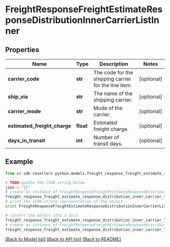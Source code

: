 # FreightResponseFreightEstimateResponseDistributionInnerCarrierListInner


## Properties

Name | Type | Description | Notes
------------ | ------------- | ------------- | -------------
**carrier_code** | **str** | The code for the shipping carrier for the line item. | [optional] 
**ship_via** | **str** | The name of the shipping carrier. | [optional] 
**carrier_mode** | **str** | Mode of the carrier. | [optional] 
**estimated_freight_charge** | **float** | Estimated freight charge. | [optional] 
**days_in_transit** | **int** | Number of transit days. | [optional] 

## Example

```python
from xi-sdk-resellers-python.models.freight_response_freight_estimate_response_distribution_inner_carrier_list_inner import FreightResponseFreightEstimateResponseDistributionInnerCarrierListInner

# TODO update the JSON string below
json = "{}"
# create an instance of FreightResponseFreightEstimateResponseDistributionInnerCarrierListInner from a JSON string
freight_response_freight_estimate_response_distribution_inner_carrier_list_inner_instance = FreightResponseFreightEstimateResponseDistributionInnerCarrierListInner.from_json(json)
# print the JSON string representation of the object
print FreightResponseFreightEstimateResponseDistributionInnerCarrierListInner.to_json()

# convert the object into a dict
freight_response_freight_estimate_response_distribution_inner_carrier_list_inner_dict = freight_response_freight_estimate_response_distribution_inner_carrier_list_inner_instance.to_dict()
# create an instance of FreightResponseFreightEstimateResponseDistributionInnerCarrierListInner from a dict
freight_response_freight_estimate_response_distribution_inner_carrier_list_inner_form_dict = freight_response_freight_estimate_response_distribution_inner_carrier_list_inner.from_dict(freight_response_freight_estimate_response_distribution_inner_carrier_list_inner_dict)
```
[[Back to Model list]](../README.md#documentation-for-models) [[Back to API list]](../README.md#documentation-for-api-endpoints) [[Back to README]](../README.md)



